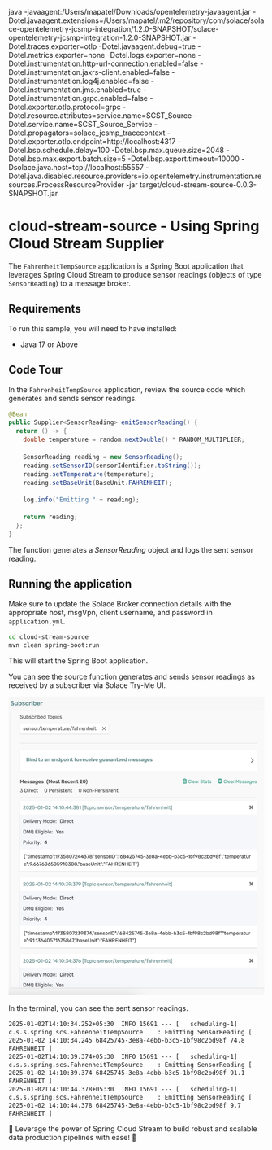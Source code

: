 


java -javaagent:/Users/mapatel/Downloads/opentelemetry-javaagent.jar -Dotel.javaagent.extensions=/Users/mapatel/.m2/repository/com/solace/solace-opentelemetry-jcsmp-integration/1.2.0-SNAPSHOT/solace-opentelemetry-jcsmp-integration-1.2.0-SNAPSHOT.jar -Dotel.traces.exporter=otlp -Dotel.javaagent.debug=true -Dotel.metrics.exporter=none -Dotel.logs.exporter=none -Dotel.instrumentation.http-url-connection.enabled=false -Dotel.instrumentation.jaxrs-client.enabled=false -Dotel.instrumentation.log4j.enabled=false -Dotel.instrumentation.jms.enabled=true -Dotel.instrumentation.grpc.enabled=false -Dotel.exporter.otlp.protocol=grpc -Dotel.resource.attributes=service.name=SCST_Source -Dotel.service.name=SCST_Source_Service -Dotel.propagators=solace_jcsmp_tracecontext -Dotel.exporter.otlp.endpoint=http://localhost:4317 -Dotel.bsp.schedule.delay=100 -Dotel.bsp.max.queue.size=2048 -Dotel.bsp.max.export.batch.size=5 -Dotel.bsp.export.timeout=10000 -Dsolace.java.host=tcp://localhost:55557 -Dotel.java.disabled.resource.providers=io.opentelemetry.instrumentation.resources.ProcessResourceProvider -jar target/cloud-stream-source-0.0.3-SNAPSHOT.jar








# cloud-stream-source - Using Spring Cloud Stream Supplier

The `FahrenheitTempSource` application is a Spring Boot application that leverages Spring Cloud Stream to produce sensor readings (objects of type `SensorReading`) to a message broker.

## Requirements

To run this sample, you will need to have installed:

- Java 17 or Above

## Code Tour

In the `FahrenheitTempSource` application, review the source code which generates and sends sensor readings.

```java
@Bean
public Supplier<SensorReading> emitSensorReading() {
  return () -> {
    double temperature = random.nextDouble() * RANDOM_MULTIPLIER;

    SensorReading reading = new SensorReading();
    reading.setSensorID(sensorIdentifier.toString());
    reading.setTemperature(temperature);
    reading.setBaseUnit(BaseUnit.FAHRENHEIT);

    log.info("Emitting " + reading);

    return reading;
  };
}
```


The function generates a *SensorReading* object and logs the sent sensor reading.

## Running the application

Make sure to update the Solace Broker connection details with the appropriate host, msgVpn, client username, and password in `application.yml`.

```sh
cd cloud-stream-source
mvn clean spring-boot:run
```

This will start the Spring Boot application.

You can see the source function generates and sends sensor readings as received by a subscriber via Solace Try-Me UI.

<p align="center"><img width="640" alt="auth" src="images/send-sensor-reading.jpg"></p>

In the terminal, you can see the sent sensor readings.

```
2025-01-02T14:10:34.252+05:30  INFO 15691 --- [   scheduling-1] c.s.s.spring.scs.FahrenheitTempSource    : Emitting SensorReading [ 2025-01-02 14:10:34.245 68425745-3e8a-4ebb-b3c5-1bf98c2bd98f 74.8 FAHRENHEIT ]
2025-01-02T14:10:39.374+05:30  INFO 15691 --- [   scheduling-1] c.s.s.spring.scs.FahrenheitTempSource    : Emitting SensorReading [ 2025-01-02 14:10:39.374 68425745-3e8a-4ebb-b3c5-1bf98c2bd98f 91.1 FAHRENHEIT ]
2025-01-02T14:10:44.378+05:30  INFO 15691 --- [   scheduling-1] c.s.s.spring.scs.FahrenheitTempSource    : Emitting SensorReading [ 2025-01-02 14:10:44.378 68425745-3e8a-4ebb-b3c5-1bf98c2bd98f 9.7 FAHRENHEIT ]
```

🚀 Leverage the power of Spring Cloud Stream to build robust and scalable data production pipelines with ease! 🚀

